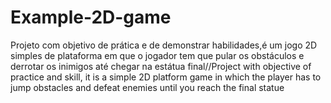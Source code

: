 # Example-2D-game

Projeto com objetivo de prática e de demonstrar habilidades,é um jogo 2D simples de plataforma em que o jogador tem que pular os obstáculos e derrotar os inimigos
até chegar na estátua final//Project with objective of practice and skill, it is a simple 2D platform game in which the player has to jump obstacles and defeat enemies
until you reach the final statue
